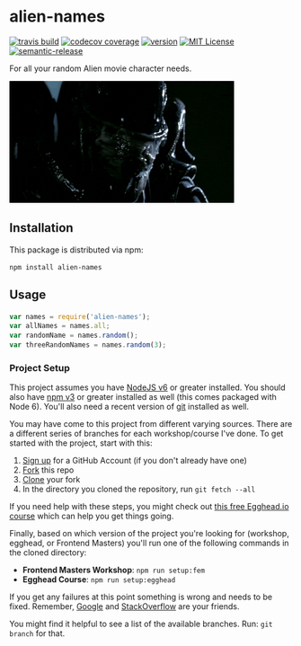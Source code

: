 # alien-names

[![travis build](https://img.shields.io/travis/geordanex/alien-names.svg?style=flat-square)](https://travis-ci.org/geordanex/alien-names)
[![codecov coverage](https://img.shields.io/codecov/c/github/geordanex/alien-names.svg?style=flat-square)](https://codecov.io/github/geordanex/alien-names)
[![version](https://img.shields.io/npm/v/alien-names.svg?style=flat-square)](http://npm.im/alien-names)
[![MIT License](https://img.shields.io/npm/l/alien-names.svg?style=flat-square)](http://opensource.org/licenses/MIT)
[![semantic-release](https://img.shields.io/badge/%20%20%F0%9F%93%A6%F0%9F%9A%80-semantic--release-e10079.svg?style=flat-square)](https://github.com/semantic-release/semantic-release)

For all your random Alien movie character needs.

![alien-names](other/alien.gif)

## Installation

This package is distributed via npm:

```
npm install alien-names
```
## Usage

```javascript
var names = require('alien-names');
var allNames = names.all;
var randomName = names.random();
var threeRandomNames = names.random(3);
```
### Project Setup

This project assumes you have [NodeJS v6](http://nodejs.org/) or greater installed. You should
also have [npm v3](https://www.npmjs.com/) or greater installed as well (this comes packaged
with Node 6). You'll also need a recent version of [git](https://git-scm.com/) installed
as well.

You may have come to this project from different varying sources. There are a
different series of branches for each workshop/course I've done. To get started with
the project, start with this:

1. [Sign up](https://github.com/join) for a GitHub Account (if you don't already have one)
2. [Fork](https://help.github.com/articles/fork-a-repo/) this repo
3. [Clone](https://help.github.com/articles/cloning-a-repository/) your fork
4. In the directory you cloned the repository, run `git fetch --all`

If you need help with these steps, you might check out
[this free Egghead.io course](http://kcd.im/pull-request) which can help you get things going.

Finally, based on which version of the project you're looking for (workshop, egghead, or
Frontend Masters) you'll run one of the following commands in the cloned directory:

- **Frontend Masters Workshop**: `npm run setup:fem`
- **Egghead Course**: `npm run setup:egghead`

If you get any failures at this point something is wrong and needs to be fixed. Remember,
[Google](https://google.com) and [StackOverflow](https://stackoverflow.com) are your friends.

You might find it helpful to see a list of the available branches. Run: `git branch` for that.

